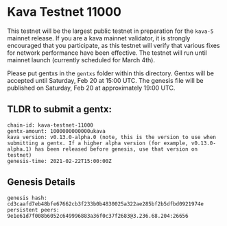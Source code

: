 # Kava Testnet 11000

This testnet will be the largest public testnet in preparation for the `kava-5` mainnet release. If you are a kava mainnet validator, it is strongly encouraged that you participate, as this testnet will verify that various fixes for network performance have been effective. The testnet will run until mainnet launch (currently scheduled for March 4th).

Please put gentxs in the `gentxs` folder within this directory. Gentxs will be accepted until Saturday, Feb 20 at 15:00 UTC. The genesis file will be published on Saturday, Feb 20 at approximately 19:00 UTC.

## TLDR to submit a gentx:

```
chain-id: kava-testnet-11000
gentx-amount: 1000000000000ukava
kava version: v0.13.0-alpha.0 (note, this is the version to use when submitting a gentx. If a higher alpha version (for example, v0.13.0-alpha.1) has been released before genesis, use that version on testnet)
genesis-time: 2021-02-22T15:00:00Z
```

## Genesis Details

```
genesis hash: cd3caafd7eb48bfe67662cb3f233b0b4830025a322ae285bf2b5dfbd0921974e
persistent peers: 9e1e61d7f008b6052c649996883a36f0c37f2683@3.236.68.204:26656
```